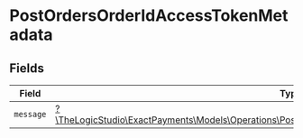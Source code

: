 # PostOrdersOrderIdAccessTokenMetadata


## Fields

| Field                                                                                                                                                                              | Type                                                                                                                                                                               | Required                                                                                                                                                                           | Description                                                                                                                                                                        |
| ---------------------------------------------------------------------------------------------------------------------------------------------------------------------------------- | ---------------------------------------------------------------------------------------------------------------------------------------------------------------------------------- | ---------------------------------------------------------------------------------------------------------------------------------------------------------------------------------- | ---------------------------------------------------------------------------------------------------------------------------------------------------------------------------------- |
| `message`                                                                                                                                                                          | [?\TheLogicStudio\ExactPayments\Models\Operations\PostOrdersOrderIdAccessTokenOrdersResponseMessage](../../models/operations/PostOrdersOrderIdAccessTokenOrdersResponseMessage.md) | :heavy_minus_sign:                                                                                                                                                                 | N/A                                                                                                                                                                                |